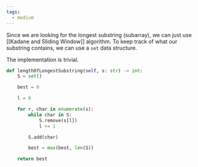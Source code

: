 ```yaml
---
tags:
  - medium
---
```


Since we are looking for the longest substring (subarray), we can just use [[Kadane and Sliding Window]] algorithm. To keep track of what our substring contains, we can use a `set` data structure.

The implementation is trivial.

```python
def lengthOfLongestSubstring(self, s: str) -> int:
	S = set()

	best = 0

	l = 0

	for r, char in enumerate(s):
		while char in S:
			S.remove(s[l])
			l += 1

		S.add(char)

		best = max(best, len(S))

	return best
```
